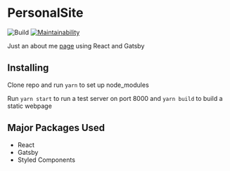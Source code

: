 # PersonalSite

![Build](https://github.com/alegemaate/PersonalSite/workflows/Build/badge.svg) [![Maintainability](https://api.codeclimate.com/v1/badges/95cb8093023fb9a0f1a2/maintainability)](https://codeclimate.com/github/alegemaate/PersonalSite/maintainability)

Just an about me [page](http://alegemaate.github.io/) using React and Gatsby

## Installing

Clone repo and run `yarn` to set up node_modules

Run `yarn start` to run a test server on port 8000 and `yarn build` to build a static webpage

## Major Packages Used

- React
- Gatsby
- Styled Components
